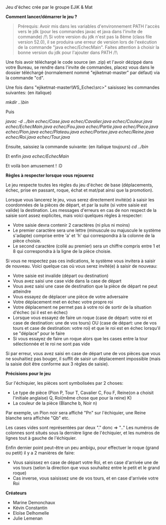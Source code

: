 Jeu d'échec crée par le groupe EJiK & Mat

**Comment lancer/démarrer le jeu ?**

>  Prérequis: Avoir mis dans les variables d'environnement PATH l'accès vers le jdk (pour les commandes javac et java dans l'invite de commande)
/!\ Si votre version du jdk n'est pas la 8ème (class file version 52.0), il se produira une erreur de version lors de l'exécution de la commande "java echec/EchecMain". 
Faites attention à choisir la bonne version du jdk pour l'ajouter dans PATH /!\

Une fois avoir téléchargé le code source (en .zip) et l'avoir dézippé dans votre Bureau, se rendre dans l'invite de commandes, placez vous dans le dossier téléchargé (normalement nommé "ejiketmat-master" par défaut) via la commande "cd".

Une fois dans "ejiketmat-master\WS_Echec\src>" saisissez les commandes suivantes: (en italique)

*mkdir ..\bin*

Puis

*javac -d ../bin echec/Case.java echec/Cavalier.java echec/Couleur.java echec/EchecMain.java echec/Fou.java echec/Partie.java echec/Piece.java echec/Pion.java echec/Plateau.java echec/Portee.java echec/Reine.java echec/Roi.java echec/Tour.java*

Ensuite, saissiez la commande suivante: (en italique toujours)
*cd ../bin*

Et enfin
*java echec/EchecMain*

Et voilà bon amusement ! :D


**Règles à respecter lorsque vous rejouerez**

Le jeu respecte toutes les règles du jeu d'échec de base (déplacements, échec, prise en passant, roque, échat et mat/pat ainsi que la promotion).

Lorsque vous lancerez le jeu, vous serez directement invité(e) à saisir les coordonnées de la pièces de départ, et par la suite (si votre saisie est valide) la destination.
Les messages d'erreurs en cas de non respect de la saisie sont assez explicites, mais voici quelques règles à respecter:
* Votre saisie devra contenir 2 caractères (ni plus ni moins)
* Le premier caractère sera une lettre (minuscule ou majuscule le système s'adapte) comprise entre 'a' et 'h' qui correspondra à la colonne de la pièce choisie.
* Le second caractère (collé au premier) sera un chiffre compris entre 1 et 8 qui correspondra à la ligne de la pièce choisie.

Si vous ne respectez pas ces indications, le système vous invitera à saisir de nouveau. Voici quelque cas où vous serez invité(e) à saisir de nouveau:
* Votre saisie est invalide (départ ou destination)
* Vous avez saisi une case vide dans la case de départ
* Vous avez saisi une case de destination que la pièce de départ ne peut atteindre
* Vous essayez de déplacer une pièce de votre adversaire
* Votre déplacement met en échec votre propre roi
* Votre déplacement ne permet pas à votre roi de sortir de la situation d'échec (si il est en échec)
* Lorsque vous essayez de faire un roque (case de départ: votre roi et case de destination: une de vos tours) OU (case de départ: une de vos tours et case de destination: votre roi) et que le roi est en échec lorsqu'il se "déplace" pour le faire
* Si vous essayez de faire un roque alors que les cases entre la tour sélectionnée et le roi ne sont pas vide


Si par erreur, vous avez saisi en case de départ une de vos pièces que vous ne souhaitiez pas bouger, il suffit de saisir un déplacement impossible (mais la saisie doit être conforme aux 3 règles de saisie). 

 
**Précisions pour le jeu**

Sur l'échiquier, les pièces sont symbolisées par 2 choses: 
*  Le type de pièce (Pion P, Tour T, Cavalier C, Fou F, Reine(on a choisit l'initiale anglaise) Q, Roi(même chose que pour la reine) K)
*  La couleur de la pièce (Blanche b, Noir n)

Par exemple, un Pion noir sera affiché "Pn" sur l'échiquier, une Reine blanche sera affichée "Qb" etc. 
 
Les cases vides sont représentées par deux "." donc => ".." 
Les numéros de colonnes sont situés sous la dernière ligne de l'échiquier, et les numéros de lignes tout à gauche de l'échiquier.

Enfin dernier point peut-être un peu ambigu, pour effectuer le roque (grand ou petit[](https://fr.wikipedia.org/wiki/Roque_(%C3%A9checs))) il y a 2 manières de faire:
*  Vous saisissez en case de départ votre Roi, et en case d'arrivée une de vos tours (selon la direction que vous souhaitez entre le petit et le grand roque)
*  Cas inverse, vous saisissez une de vos tours, et en case d'arrivée votre Roi


**Créateurs**

*  Marine Demonchaux
*  Kévin Constantin
*  Eloïse Delhomelle
*  Julie Lemenan
